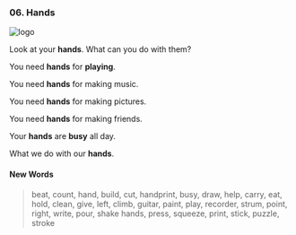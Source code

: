 ### 06. Hands

![logo](./06.Hands.jpg)

Look at your **hands**. What can you do with them?

You need **hands** for **playing**.

You need **hands** for making music.

You need **hands** for making pictures.

You need **hands** for making friends.

Your **hands** are **busy** all day.

What we do with our **hands**.

#### New Words

> beat, count, hand, build, cut, handprint, busy, draw, help, carry, eat, hold, clean, give, left, climb, guitar, paint, play, recorder, strum, point, right, write, pour, shake hands, press, squeeze, print, stick, puzzle, stroke
